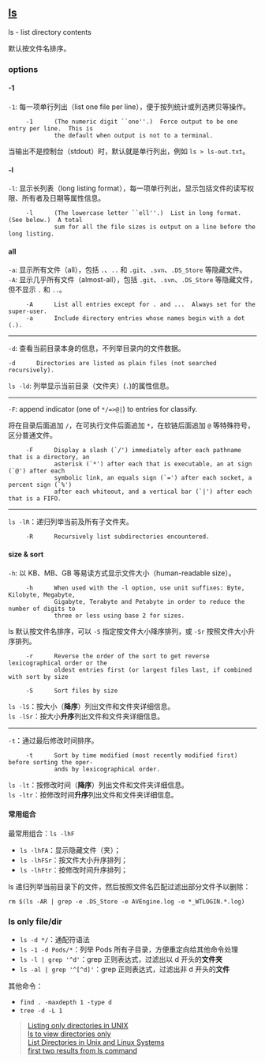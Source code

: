 ## [ls](http://man7.org/linux/man-pages/man1/ls.1.html)

ls - list directory contents

默认按文件名排序。

### options

#### -1

`-1`: 每一项单行列出（list one file per line），便于按列统计或列选拷贝等操作。

```
     -1      (The numeric digit ``one''.)  Force output to be one entry per line.  This is
             the default when output is not to a terminal.
```

当输出不是控制台（stdout）时，默认就是单行列出，例如 `ls > ls-out.txt`。

#### -l

`-l`: 显示长列表（long listing format），每一项单行列出，显示包括文件的读写权限、所有者及日期等属性信息。

```
     -l      (The lowercase letter ``ell''.)  List in long format.  (See below.)  A total
             sum for all the file sizes is output on a line before the long listing.
```

#### all

`-a`: 显示所有文件（all），包括 `.`、`..` 和 `.git`、`.svn`、`.DS_Store` 等隐藏文件。  
`-A`: 显示几乎所有文件（almost-all），包括 `.git`、`.svn`、`.DS_Store` 等隐藏文件，但不显示 `.` 和 `..`。  

```
     -A      List all entries except for . and ...  Always set for the super-user.
     -a      Include directory entries whose names begin with a dot (.).
```

---

`-d`: 查看当前目录本身的信息，不列举目录内的文件数据。

```
-d      Directories are listed as plain files (not searched recursively).
```

`ls -ld`: 列举显示当前目录（文件夹）(`.`)的属性信息。  

---

`-F`: append indicator (one of `*/=>@|`) to entries for classify.

将在目录后面追加 `/`，在可执行文件后面追加 `*`，在软链后面追加 `@` 等特殊符号，区分普通文件。

```
     -F      Display a slash (`/') immediately after each pathname that is a directory, an
             asterisk (`*') after each that is executable, an at sign (`@') after each
             symbolic link, an equals sign (`=') after each socket, a percent sign (`%')
             after each whiteout, and a vertical bar (`|') after each that is a FIFO.
```

---

`ls -lR`：递归列举当前及所有子文件夹。

```
     -R      Recursively list subdirectories encountered.
```

#### size & sort

`-h`: 以 KB、MB、GB 等易读方式显示文件大小（human-readable size）。

```
     -h      When used with the -l option, use unit suffixes: Byte, Kilobyte, Megabyte,
             Gigabyte, Terabyte and Petabyte in order to reduce the number of digits to
             three or less using base 2 for sizes.
```

ls 默认按文件名排序，可以 `-S` 指定按文件大小降序排列，或 `-Sr` 按照文件大小升序排列。

```
     -r      Reverse the order of the sort to get reverse lexicographical order or the
             oldest entries first (or largest files last, if combined with sort by size

     -S      Sort files by size
```

`ls -lS`：按大小（**降序**）列出文件和文件夹详细信息。  
`ls -lSr`：按大小**升序**列出文件和文件夹详细信息。  

---

`-t`：通过最后修改时间排序。

```
     -t      Sort by time modified (most recently modified first) before sorting the oper-
             ands by lexicographical order.
```

`ls -lt`：按修改时间（**降序**）列出文件和文件夹详细信息。  
`ls -ltr`：按修改时间**升序**列出文件和文件夹详细信息。  

#### 常用组合

最常用组合：`ls -lhF`

- `ls -lhFA`：显示隐藏文件（夹）；  
- `ls -lhFSr`：按文件大小升序排列；  
- `ls -lhFtr`：按修改时间升序排列；  

ls 递归列举当前目录下的文件，然后按照文件名匹配过滤出部分文件予以删除：

```
rm $(ls -AR | grep -e .DS_Store -e AVEngine.log -e *_WTLOGIN.*.log)
```

### ls only file/dir

- `ls -d */`：通配符语法  
- `ls -1 -d Pods/*`：列举 Pods 所有子目录，方便重定向给其他命令处理  
- `ls -l | grep '^d'`：grep 正则表达式，过滤出以 d 开头的**文件夹**  
- `ls -al | grep '^[^d]'`：grep 正则表达式，过滤出非 d 开头的**文件**  

其他命令：

- `find . -maxdepth 1 -type d`  
- `tree -d -L 1`  

> [Listing only directories in UNIX](https://stackoverflow.com/questions/3667329/listing-only-directories-in-unix)  
> [ls to view directories only](https://www.linuxquestions.org/questions/linux-newbie-8/ls-to-view-directories-only-156254/)  
> [List Directories in Unix and Linux Systems](https://www.cyberciti.biz/faq/linux-list-just-directories-or-directory-names/list-dirs-in-unix-linux/)  
> [first two results from ls command](https://stackoverflow.com/questions/10520120/first-two-results-from-ls-command)  
